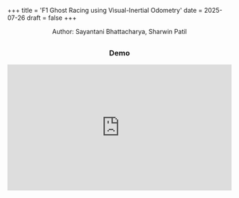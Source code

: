 +++
title = 'F1 Ghost Racing using Visual-Inertial Odometry'
date = 2025-07-26
draft = false
+++
<div style="text-align:center;">Author: Sayantani Bhattacharya, Sharwin Patil</div> 




<div style="text-align: center; margin-bottom: 30px; margin-top: 30px;">
    <h3>Demo</h3>
    <div style="position: relative; padding-bottom: 56.25%; height: 0; overflow: hidden; max-width: 100%; background: #000;">
        <iframe src="https://www.youtube.com/embed/C2GCs3JEoj8" 
        frameborder="0" allowfullscreen
        style="position: absolute; top: 0; left: 0; width: 100%; height: 100%;">
        </iframe>
    </div>
</div>


<!-- <div 